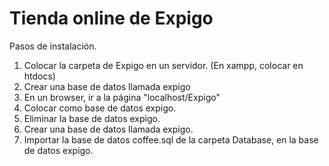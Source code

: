 # Tienda online de Expigo

Pasos de instalación.

1. Colocar la carpeta de Expigo en un servidor. (En xampp, colocar en htdocs) 
2. Crear una base de datos llamada expigo
3. En un browser, ir a la página "localhost/Expigo"
4. Colocar como base de datos expigo.
5. Eliminar la base de datos expigo.
6. Crear una base de datos llamada expigo.
7. Importar la base de datos coffee.sql de la carpeta Database, en la base de datos expigo.
